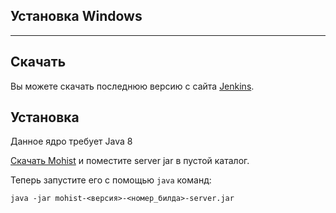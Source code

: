 ## Установка Windows

---
Скачать
---

Вы можете скачать последнюю версию с сайта [Jenkins](https://ci.codemc.org/job/Mohist-Community/).

Установка
---
Данное ядро требует Java 8

[Скачать Mohist](https://ci.codemc.org/job/Mohist-Community/) и поместите server jar в пустой каталог.

Теперь запустите его с помощью `java` команд:

```
java -jar mohist-<версия>-<номер_билда>-server.jar
```
